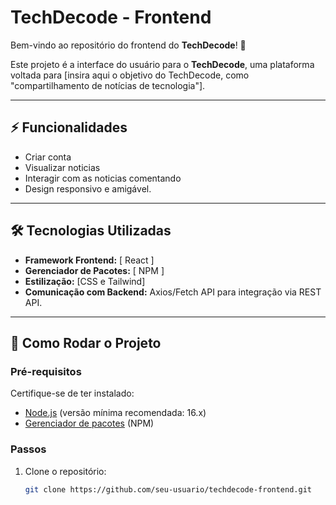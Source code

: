 # TechDecode - Frontend  
Bem-vindo ao repositório do frontend do **TechDecode**! 🚀  

Este projeto é a interface do usuário para o **TechDecode**, uma plataforma voltada para [insira aqui o objetivo do TechDecode, como "compartilhamento de notícias de tecnologia"].  

---

## ⚡ Funcionalidades  
- Criar conta
- Visualizar noticias
- Interagir com as noticias comentando
- Design responsivo e amigável.  

---

## 🛠️ Tecnologias Utilizadas  
- **Framework Frontend:** [ React ]  
- **Gerenciador de Pacotes:** [ NPM ]  
- **Estilização:** [CSS e Tailwind]  
- **Comunicação com Backend:** Axios/Fetch API para integração via REST API.  

---

## 🚀 Como Rodar o Projeto  

### Pré-requisitos  
Certifique-se de ter instalado:  
- [Node.js](https://nodejs.org/) (versão mínima recomendada: 16.x)  
- [Gerenciador de pacotes](https://npm.com/) (NPM)  

### Passos  
1. Clone o repositório:  
   ```bash
   git clone https://github.com/seu-usuario/techdecode-frontend.git
